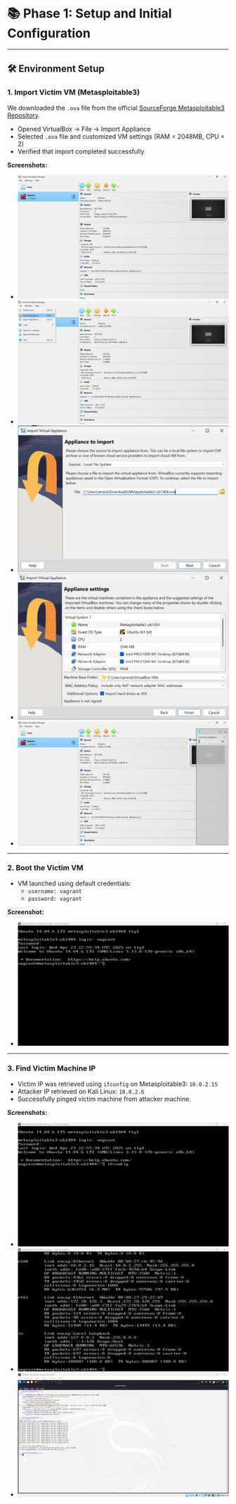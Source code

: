 # 📚 Phase 1: Setup and Initial Configuration
---

## 🛠️ Environment Setup

### 1. Import Victim VM (Metasploitable3)

We downloaded the `.ova` file from the official [SourceForge Metasploitable3 Repository](https://sourceforge.net/projects/metasploitable3-ub1404upgraded/files/).

- Opened VirtualBox → File → Import Appliance
- Selected `.ova` file and customized VM settings (RAM = 2048MB, CPU = 2)
- Verified that import completed successfully

**Screenshots:**
- ![VirtualBox Attacker Machine](./screenshots/1-virtualbox_attacker_machine.png)
- ![Import Appliance Option](./screenshots/2-import_appliance_option.png)
- ![Select Metasploitable3 OVA](./screenshots/3-select_metasploitable3_ova.png)
- ![Import Appliance Settings](./screenshots/4-import_appliance_settings.png)
- ![Import Progress](./screenshots/5-import_progress.png)

---

### 2. Boot the Victim VM

- VM launched using default credentials:
  - `username: vagrant`
  - `password: vagrant`

**Screenshot:**
- ![Metasploitable3 Login Success](./screenshots/6-metasploitable3_login_success.png)

---

### 3. Find Victim Machine IP

- Victim IP was retrieved using `ifconfig` on Metasploitable3: `10.0.2.15`
- Attacker IP retrieved on Kali Linux: `10.0.2.6`
- Successfully pinged victim machine from attacker machine.

**Screenshots:**
- ![Victim IP - ifconfig](./screenshots/7-ifconfig_command.png)
- ![Victim IP Found](./screenshots/8-victim_ip_found.png)
- ![Ping Success](./screenshots/9-kali_ping_success.png)
